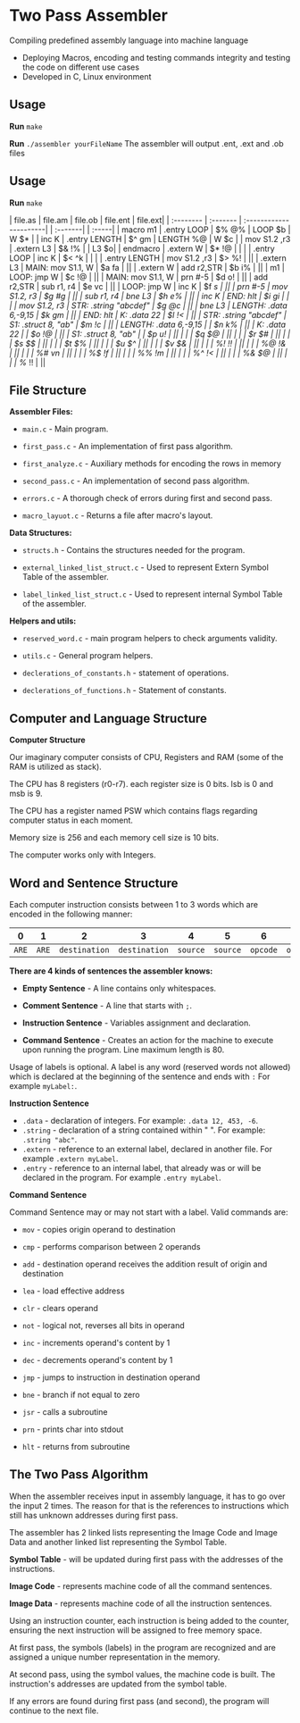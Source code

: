 
# Two Pass Assembler

 Compiling predefined assembly language into machine language
- Deploying Macros, encoding and testing commands integrity and testing the code on
   different use cases
- Developed in C, Linux environment


## Usage

**Run** `make`

 **Run** `./assembler yourFileName`
The assembler will output .ent, .ext and .ob files

## Usage

**Run** `make`



| file.as             | file.am                | file.ob                | file.ent  | file.ext|
| :--------           | :-------               | :----------------------| | :-------| | :-----|
| macro m1            | .entry LOOP            | $% 	@%              | LOOP $b   |  W $*    |
| inc K               | .entry LENGTH          | $^ 	gm              | LENGTH %@ | W $c  |
| mov S1.2 ,r3        | .extern L3             | $& 	!%              |           | L3 $o|
| endmacro              | .extern W              | $* 	!@              |           | | 
| .entry LOOP           | inc K                  | $< 	^k              |           | |
| .entry LENGTH         | mov S1.2 ,r3           | $> 	%!              |           ||
| .extern L3            | MAIN: mov S1.1, W      | $a 	fa              |           ||
| .extern W             | add r2,STR             | $b 	i%              |           ||
| m1                    | LOOP: jmp W            | $c 	!@              |           ||
| MAIN: mov S1.1, W     | prn #-5                | $d 	o!              |           ||
| add r2,STR            | sub r1, r4             | $e 	vc              |           ||
| LOOP: jmp W           | inc K                  | $f 	*s              |           ||
| prn #-5               | mov S1.2, r3           | $g 	#g              |           ||
| sub r1, r4            | bne L3                 | $h 	e%              |           ||
| inc K                 | END: hlt               | $i 	gi              |           | |
| mov S1.2, r3          | STR: .string "abcdef"  | $g 	@c              |           ||
| bne L3                | LENGTH: .data 6,-9,15  | $k 	gm              |           ||
| END: hlt              | K: .data 22            | $l 	!<              |           ||
| STR: .string "abcdef" | S1: .struct 8, "ab"    | $m 	!c              |           ||
| LENGTH: .data 6,-9,15 |                        | $n 	k%              |           ||
| K: .data 22           |                        | $o 	!@              |           ||
| S1: .struct 8, "ab"   |                        | $p 	u!              |           ||
|                       |                        | $q 	$@              |           ||
|                       |                        | $r 	$#              |           ||
|                       |                        | $s 	$$              |           ||
|                       |                        | $t 	$%              |           ||
|                       |                        | $u 	$^              |           ||
|                       |                        | $v 	$&              |           ||
|                       |                        | %! 	!!              |           ||
|                       |                        | %@ 	!&              |           ||
|                       |                        | %# 	vn              |           ||
|                       |                        | %$ 	!f              |           ||
|                       |                        | %% 	!m              |           ||
|                       |                        | %^ 	!<              |           ||
|                       |                        | %& 	$@              |           ||
|                       |                        | %* 	!!              |           ||







## File Structure
**Assembler Files:**

- `main.c` - Main program.

- `first_pass.c` - An implementation of first pass algorithm.

- `first_analyze.c` - Auxiliary methods for encoding the rows in memory

- `second_pass.c` - An implementation of second pass algorithm.

- `errors.c` - A thorough check of errors during first and second pass.

- `macro_layuot.c` - Returns a file after macro's layout.


**Data Structures:**

- `structs.h` - Contains the structures needed for the program.

- `external_linked_list_struct.c` - Used to represent Extern Symbol Table of the assembler.

- `label_linked_list_struct.c` - Used to represent  internal Symbol Table of the assembler.


**Helpers and utils:**

- `reserved_word.c` - main program helpers to check arguments validity.

- `utils.c` - General program helpers.

- `declerations_of_constants.h` - statement of operations.

- `declerations_of_functions.h` - Statement of constants.


## Computer and Language Structure
**Computer Structure**

Our imaginary computer consists of CPU, Registers and RAM (some of the RAM is utilized as stack).

The CPU has 8 registers (r0-r7). each register size is 0 bits. lsb is 0 and msb is 9.

The CPU has a register named PSW which contains flags regarding computer status in each moment.

Memory size is 256 and each memory cell size is 10 bits.

The computer works only with Integers.
## Word and Sentence Structure

Each computer instruction consists between 1 to 3 words which are encoded in the following manner:

| 0       |    1  | 2             | 3             | 4        | 5        | 6        | 7        | 8        | 9        |
| :---:   | :---: | :---:         | :---:         | :---:    | :---:    | :---:    | :---:    | :---:    | :---:    |
|   `ARE` | `ARE` | `destination` | `destination` | `source` | `source` | `opcode` | `opcode` | `opcode` | `opcode` |

**There are 4 kinds of sentences the assembler knows:**
- **Empty Sentence** - A line contains only whitespaces.

- **Comment Sentence** - A line that starts with `;`.

- **Instruction Sentence** - Variables assignment and declaration.

- **Command Sentence** - Creates an action for the machine to execute upon running the program.
Line maximum length is 80.

Usage of labels is optional. A label is any word (reserved words not allowed) which is declared at the beginning of the sentence and ends with  `:`  For example `myLabel:`.

**Instruction Sentence**

- `.data` - declaration of integers. For example: `.data 12, 453, -6`.
- `.string` - declaration of a string contained within " ". For example: `.string "abc"`.
- `.extern` - reference to an external label, declared in another file. For example `.extern myLabel`.
- `.entry` - reference to an internal label, that already was or will be declared in the program. For example `.entry myLabel`.

**Command Sentence**

Command Sentence may or may not start with a label. Valid commands are:

- `mov` - copies origin operand to destination

- `cmp` - performs comparison between 2 operands

- `add` - destination operand receives the addition result of origin and destination

- `lea` - load effective address

- `clr` - clears operand

- `not` - logical not, reverses all bits in operand

- `inc` - increments operand's content by 1

- `dec` - decrements operand's content by 1

- `jmp` - jumps to instruction in destination operand

- `bne` - branch if not equal to zero

- `jsr` - calls a subroutine

- `prn` - prints char into stdout

- `hlt` - returns from subroutine



## The Two Pass Algorithm

When the assembler receives input in assembly language, it has to go over the input 2 times. The reason for that is the references to instructions which still has unknown addresses during first pass.

The assembler has 2 linked lists representing the Image Code and Image Data and another linked list representing the Symbol Table.

**Symbol Table** - will be updated during first pass with the addresses of the instructions.

**Image Code** - represents machine code of all the command sentences.

**Image Data** - represents machine code of all the instruction sentences.

Using an instruction counter, each instruction is being added to the counter, ensuring the next instruction will be assigned to free memory space.

At first pass, the symbols (labels) in the program are recognized and are assigned a unique number representation in the memory.

At second pass, using the symbol values, the machine code is built. The instruction's addresses are updated from the symbol table.

If any errors are found during first pass (and second), the program will continue to the next file.

